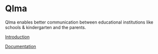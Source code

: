 # Qlma

Qlma enables better communication between educational institutions like schools & kindergarten and the parents.

[Introduction](https://vimeo.com/428502133)

[Documentation](docs/README.md)
